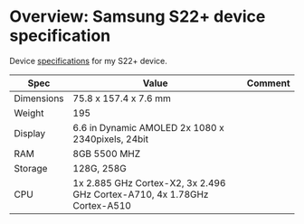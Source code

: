 # Overview: Samsung S22+ device specification

Device [specifications] for my S22+ device.

| Spec       | Value                                                                    | Comment |
| ---------- | ------------------------------------------------------------------------ | ------- |
| Dimensions | 75.8 x 157.4 x 7.6 mm                                                    |         |
| Weight     | 195                                                                      |         |
| Display    | 6.6 in Dynamic AMOLED 2x 1080 x 2340pixels, 24bit                        |         |
| RAM        | 8GB 5500 MHZ                                                             |         |
| Storage    | 128G, 258G                                                               |         |
| CPU        | 1x 2.885 GHz Cortex-X2, 3x 2.496 GHz Cortex-A710, 4x 1.78GHz Cortex-A510 |         |

[specifications]: https://www.devicespecifications.com/en/model/0d0957f5

